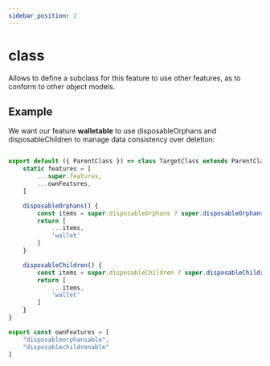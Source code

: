 ```yaml
---
sidebar_position: 2
---
```


# class

Allows to define a subclass for this feature to use other features, as to conform to other object models.

## Example
We want our feature **walletable** to use disposableOrphans and disposableChildren to manage data consistency over deletion:

```js

export default ({ ParentClass }) => class TargetClass extends ParentClass {
    static features = [
        ...super.features,
        ...ownFeatures,
    ]

    disposableOrphans() {
        const items = super.disposableOrphans ? super.disposableOrphans() : []
        return [
            ...items,
            'wallet'
        ]
    }

    disposableChildren() {
        const items = super.disposableChildren ? super.disposableChildren() : []
        return [
            ...items,
            'wallet'
        ]
    }
}

export const ownFeatures = [
    "disposableorphansable",
    "disposablechildrenable"
]
``` 
